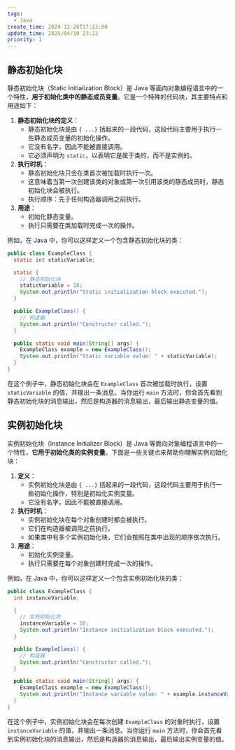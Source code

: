 ```yaml
---
tags:
  - Java
create_time: 2024-12-28T17:23:00
update_time: 2025/04/10 23:22
priority: 1
---
```


## 静态初始化块

静态初始化块（Static Initialization Block）是 Java 等面向对象编程语言中的一个特性，**用于初始化类中的静态成员变量**。它是一个特殊的代码块，其主要特点和用途如下：

1. **静态初始化块的定义**：
    - 静态初始化块是由 `{ ...}` 括起来的一段代码，这段代码主要用于执行一些静态成员变量的初始化操作。
    - 它没有名字，因此不能被直接调用。
    - 它必须声明为 `static`，以表明它是属于类的，而不是实例的。
2. **执行时机**：
    - 静态初始化块只会在类首次被加载时执行一次。
    - 这意味着当第一次创建该类的对象或第一次引用该类的静态成员时，静态初始化块会被执行。
    - 执行顺序：先于任何构造器调用之前执行。
3. **用途**：
    - 初始化静态变量。
    - 执行只需要在类加载时完成一次的操作。

例如，在 Java 中，你可以这样定义一个包含静态初始化块的类：

```java
public class ExampleClass {  
  static int staticVariable;  

  static {  
    // 静态初始化块  
    staticVariable = 10;  
    System.out.println("Static initialization block executed.");  
  }  

  public ExampleClass() {  
    // 构造器  
    System.out.println("Constructor called.");  
  }  

  public static void main(String[] args) {  
    ExampleClass example = new ExampleClass();  
    System.out.println("Static variable value: " + staticVariable);  
  }  
}
```

在这个例子中，静态初始化块会在 `ExampleClass` 首次被加载时执行，设置 `staticVariable` 的值，并输出一条消息。当你运行 `main` 方法时，你会首先看到静态初始化块的消息输出，然后是构造器的消息输出，最后输出静态变量的值。

## 实例初始化块

实例初始化块（Instance Initializer Block）是 Java 等面向对象编程语言中的一个特性，**它用于初始化类的实例变量**。下面是一些关键点来帮助你理解实例初始化块：

1. **定义**：
    - 实例初始化块是由 `{ ...}` 括起来的一段代码，这段代码主要用于执行一些初始化操作，特别是初始化实例变量。
    - 它没有名字，因此不能被直接调用。
2. **执行时机**：
    - 实例初始化块在每个对象创建时都会被执行。
    - 它们在构造器被调用之前执行。
    - 如果类中有多个实例初始化块，它们会按照在类中出现的顺序依次执行。
3. **用途**：
    - 初始化实例变量。
    - 执行只需要在每个对象创建时完成一次的操作。

例如，在 Java 中，你可以这样定义一个包含实例初始化块的类：

```java
public class ExampleClass {  
  int instanceVariable;  

  {  
    // 实例初始化块  
    instanceVariable = 10;  
    System.out.println("Instance initialization block executed.");  
  }  

  public ExampleClass() {  
    // 构造器  
    System.out.println("Constructor called.");  
  }  

  public static void main(String[] args) {  
    ExampleClass example = new ExampleClass();  
    System.out.println("Instance variable value: " + example.instanceVariable);  
  }  
}
```

在这个例子中，实例初始化块会在每次创建 `ExampleClass` 的对象时执行，设置 `instanceVariable` 的值，并输出一条消息。当你运行 `main` 方法时，你会首先看到实例初始化块的消息输出，然后是构造器的消息输出，最后输出实例变量的值。
